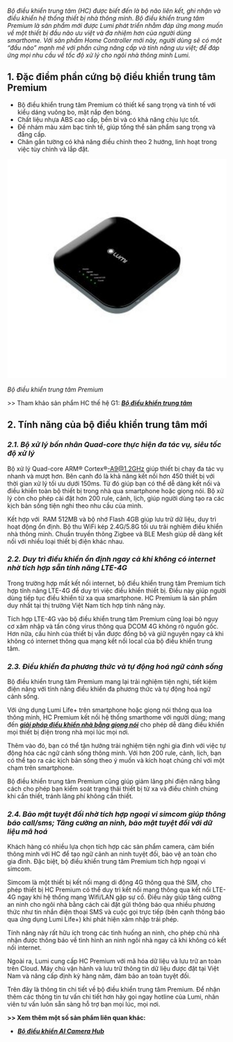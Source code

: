 ﻿*Bộ điều khiển trung tâm (HC) được biết đến là bộ não liên kết, ghi nhận và điều khiển hệ thống thiết bị nhà thông minh. Bộ điều khiển trung tâm Premium là sản phẩm mới được Lumi phát triển nhằm đáp ứng mong muốn về một thiết bị đầu não ưu việt và đa nhiệm hơn của người dùng smarthome. Với sản phẩm Home Controller mới này, người dùng sẽ có một “đầu não” mạnh mẽ với phần cứng nâng cấp và tính năng ưu việt; để đáp ứng mọi nhu cầu về tốc độ xử lý cho ngôi nhà thông minh Lumi.*
## **1. Đặc điểm phần cứng bộ điều khiển trung tâm Premium**
- Bộ điều khiển trung tâm Premium có thiết kế sang trọng và tinh tế với kiểu dáng vuông bo, mặt nắp đen bóng.
- Chất liệu nhựa ABS cao cấp, bền bỉ và có khả năng chịu lực tốt.
- Đế nhám màu xám bạc tinh tế, giúp tổng thể sản phẩm sang trọng và đẳng cấp.
- Chân gắn tường có khả năng điều chỉnh theo 2 hướng, linh hoạt trong việc tùy chỉnh và lắp đặt.

![Bộ điều khiển trung tâm Premium](Aspose.Words.42db3f0c-ef03-4b59-9a88-235a8636e7a9.001.jpeg)

*Bộ điều khiển trung tâm Premium*

\>> Tham khảo sản phẩm HC thế hệ G1: [***Bộ điều khiển trung tâm***](https://lumi.vn/san-pham/bo-dieu-khien-trung-tam.html)
## **2. Tính năng của bộ điều khiển trung tâm mới**
### ***2.1. Bộ xử lý bốn nhân Quad-core thực hiện đa tác vụ, siêu tốc độ xử lý***
Bộ xử lý Quad-core ARM® Cortex®-A9@1.2GHz giúp thiết bị chạy đa tác vụ nhanh và mượt hơn. Bên cạnh đó là khả năng kết nối hơn 450 thiết bị với thời gian xử lý tối ưu dưới 150ms. Từ đó giúp bạn có thể dễ dàng kết nối và điều khiển toàn bộ thiết bị trong nhà qua smartphone hoặc giọng nói. Bộ xử lý còn cho phép cài đặt hơn 200 rule, cảnh, lịch, giúp người dùng tạo ra các kịch bản sống tiện nghi theo nhu cầu của mình.

Kết hợp với  RAM 512MB và bộ nhớ Flash 4GB giúp lưu trữ dữ liệu, duy trì hoạt động ổn định. Bộ thu WiFi kép 2.4G/5.8G tối ưu trải nghiệm điều khiển nhà thông minh. Chuẩn truyền thông Zigbee và BLE Mesh giúp dễ dàng kết nối với nhiều loại thiết bị điện khác nhau.
### ***2.2. Duy trì điều khiển ổn định ngay cả khi không có internet nhờ tích hợp sẵn tính năng LTE-4G***
Trong trường hợp mất kết nối internet, bộ điều khiển trung tâm Premium tích hợp tính năng LTE-4G để duy trì việc điều khiển thiết bị. Điều này giúp người dùng tiếp tục điều khiển từ xa qua smartphone. HC Premium là sản phẩm duy nhất tại thị trường Việt Nam tích hợp tính năng này.

Tích hợp LTE-4G vào bộ điều khiển trung tâm Premium cũng loại bỏ nguy cơ xâm nhập và tấn công virus thông qua DCOM 4G không rõ nguồn gốc. Hơn nữa, cấu hình của thiết bị vẫn được đồng bộ và giữ nguyên ngay cả khi không có internet thông qua mạng kết nối local của bộ điều khiển trung tâm.
### ***2.3. Điều khiển đa phương thức và tự động hoá ngữ cảnh sống***
Bộ điều khiển trung tâm Premium mang lại trải nghiệm tiện nghi, tiết kiệm điện năng với tính năng điều khiển đa phương thức và tự động hoá ngữ cảnh sống.

Với ứng dụng Lumi Life+ trên smartphone hoặc giọng nói thông qua loa thông minh, HC Premium kết nối hệ thống smarthome với người dùng; mang đến [***giải pháp điều khiển nhà bằng giọng nói***](https://lumi.vn/dieu-khien-nha-bang-giong-noi.html) cho phép dễ dàng điều khiển mọi thiết bị điện trong nhà mọi lúc mọi nơi.

Thêm vào đó, bạn có thể tận hưởng trải nghiệm tiện nghi gia đình với việc tự động hóa các ngữ cảnh sống thông minh. Với hơn 200 rule, cảnh, lịch, bạn có thể tạo ra các kịch bản sống theo ý muốn và kích hoạt chúng chỉ với một chạm trên smartphone.

Bộ điều khiển trung tâm Premium cũng giúp giảm lãng phí điện năng bằng cách cho phép bạn kiểm soát trạng thái thiết bị từ xa và điều chỉnh chúng khi cần thiết, tránh lãng phí không cần thiết.
### ***2.4. Bảo mật tuyệt đối nhờ tích hợp ngoại vi simcom giúp thông báo call/sms; Tăng cường an ninh, bảo mật tuyệt đối với dữ liệu mã hoá***
Khách hàng có nhiều lựa chọn tích hợp các sản phẩm camera, cảm biến thông minh với HC để tạo ngữ cảnh an ninh tuyệt đối, bảo vệ an toàn cho gia đình. Đặc biệt, bộ điều khiển trung tâm Premium tích hợp ngoại vi simcom.

Simcom là một thiết bị kết nối mạng di động 4G thông qua thẻ SIM, cho phép thiết bị HC Premium có thể duy trì kết nối mạng thông qua kết nối LTE-4G ngay khi hệ thống mạng Wifi/LAN gặp sự cố. Điều này giúp tăng cường an ninh cho ngôi nhà bằng cách cài đặt gửi thông báo qua nhiều phương thức như tin nhắn điện thoại SMS và cuộc gọi trực tiếp (bên cạnh thông báo qua ứng dụng Lumi Life+) khi phát hiện xâm nhập trái phép.

Tính năng này rất hữu ích trong các tình huống an ninh, cho phép chủ nhà nhận được thông báo về tình hình an ninh ngôi nhà ngay cả khi không có kết nối internet.

Ngoài ra, Lumi cung cấp HC Premium với mã hóa dữ liệu và lưu trữ an toàn trên Cloud. Máy chủ vận hành và lưu trữ thông tin dữ liệu được đặt tại Việt Nam và nâng cấp định kỳ hàng năm, đảm bảo an toàn tuyệt đối.

Trên đây là thông tin chi tiết về bộ điều khiển trung tâm Premium. Để nhận thêm các thông tin tư vấn chi tiết hơn hãy gọi ngay hotline của Lumi, nhân viên tư vấn luôn sẵn sàng hỗ trợ bạn mọi lúc, mọi nơi.

**>> Xem thêm một số sản phẩm liên quan khác:**

- [***Bộ điều khiển AI Camera Hub***](https://lumi.vn/san-pham/ai-camera-hub.html)
